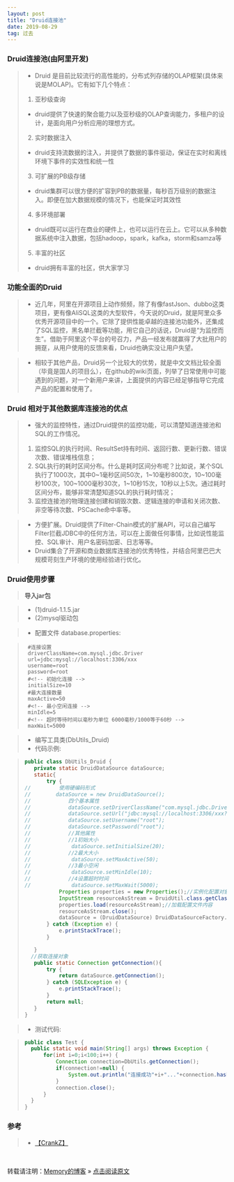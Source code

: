 ```yaml
---
layout: post
title: "Druid连接池"
date: 2019-08-29
tag: 过去
---
```

### Druid连接池(由阿里开发)

> * Druid 是目前比较流行的高性能的，分布式列存储的OLAP框架(具体来说是MOLAP)。它有如下几个特点：
> 1. 亚秒级查询
>   - druid提供了快速的聚合能力以及亚秒级的OLAP查询能力，多租户的设计，是面向用户分析应用的理想方式。  
> 2. 实时数据注入
>   - druid支持流数据的注入，并提供了数据的事件驱动，保证在实时和离线环境下事件的实效性和统一性  
> 3. 可扩展的PB级存储
>   - druid集群可以很方便的扩容到PB的数据量，每秒百万级别的数据注入。即便在加大数据规模的情况下，也能保证时其效性  
> 4. 多环境部署
>   - druid既可以运行在商业的硬件上，也可以运行在云上。它可以从多种数据系统中注入数据，包括hadoop，spark，kafka，storm和samza等  
> 5. 丰富的社区  
>   - druid拥有丰富的社区，供大家学习

### 功能全面的Druid

> * 近几年，阿里在开源项目上动作频频，除了有像fastJson、dubbo这类项目，更有像AliSQL这类的大型软件，今天说的Druid，就是阿里众多优秀开源项目中的一个。它除了提供性能卓越的连接池功能外，还集成了SQL监控，黑名单拦截等功能，用它自己的话说，Druid是“为监控而生”。借助于阿里这个平台的号召力，产品一经发布就赢得了大批用户的拥趸，从用户使用的反馈来看，Druid也确实没让用户失望。

> * 相较于其他产品，Druid另一个比较大的优势，就是中文文档比较全面（毕竟是国人的项目么），在github的wiki页面，列举了日常使用中可能遇到的问题，对一个新用户来讲，上面提供的内容已经足够指导它完成产品的配置和使用了。

### Druid 相对于其他数据库连接池的优点

> * 强大的监控特性，通过Druid提供的监控功能，可以清楚知道连接池和SQL的工作情况。
> 1. 监控SQL的执行时间、ResultSet持有时间、返回行数、更新行数、错误次数、错误堆栈信息；  
> 2. SQL执行的耗时区间分布。什么是耗时区间分布呢？比如说，某个SQL执行了1000次，其中0~1毫秒区间50次，1~10毫秒800次，10~100毫秒100次，100~1000毫秒30次，1~10秒15次，10秒以上5次。通过耗时区间分布，能够非常清楚知道SQL的执行耗时情况；  
> 3. 监控连接池的物理连接创建和销毁次数、逻辑连接的申请和关闭次数、非空等待次数、PSCache命中率等。  

> * 方便扩展。Druid提供了Filter-Chain模式的扩展API，可以自己编写Filter拦截JDBC中的任何方法，可以在上面做任何事情，比如说性能监控、SQL审计、用户名密码加密、日志等等。
> * Druid集合了开源和商业数据库连接池的优秀特性，并结合阿里巴巴大规模苛刻生产环境的使用经验进行优化。

### Druid使用步骤

> **导入jar包**

> - (1)druid-1.1.5.jar
> - (2)mysql驱动包

> * 配置文件 database.properties:

> ```
>  #连接设置
>  driverClassName=com.mysql.jdbc.Driver
>  url=jdbc:mysql://localhost:3306/xxx
>  username=root
>  password=root
>  #<!-- 初始化连接 -->
>  initialSize=10
>  #最大连接数量
>  maxActive=50
>  #<!-- 最小空闲连接 -->
>  minIdle=5
>  #<!-- 超时等待时间以毫秒为单位 6000毫秒/1000等于60秒 -->
>  maxWait=5000
> ```

> * 编写工具类(DbUtils_Druid)
> * 代码示例:

> ```java
> public class DbUtils_Druid {
>    private static DruidDataSource dataSource;
>    static{
>        try {
>//         使用硬编码形式
>//        dataSource = new DruidDataSource();
>//            四个基本属性
>//            dataSource.setDriverClassName("com.mysql.jdbc.Driver");
>//            dataSource.setUrl("jdbc:mysql://localhost:3306/xxx?useSSL=true&characterEncoding=utf8");
>//            dataSource.setUsername("root");
>//            dataSource.setPassword("root");
>//            //其他属性
>//            //1初始大小
>//             dataSource.setInitialSize(20);
>//            //2最大大小
>//             dataSource.setMaxActive(50);
>//            //3最小空闲
>//             dataSource.setMinIdle(10);
>//            //4设置超时时间
>//             dataSource.setMaxWait(5000);
>            Properties properties = new Properties();//实例化配置对象
>            InputStream resourceAsStream = DruidUtil.class.getClassLoader().getResourceAsStream("database.properties");
>            properties.load(resourceAsStream);//加载配置文件内容
>            resourceAsStream.close();
>            dataSource = (DruidDataSource) DruidDataSourceFactory.createDataSource(properties);
>        } catch (Exception e) {
>            e.printStackTrace();
>        }
>
>    }
>   //获取连接对象
>    public static Connection getConnection(){
>        try {
>            return dataSource.getConnection();
>        } catch (SQLException e) {
>            e.printStackTrace();
>        }
>        return null;
>    }
> }
> ```

> * 测试代码:

> ```java
>public class Test {
>	public static void main(String[] args) throws Exception {
>		for(int i=0;i<100;i++) {
>			Connection connection=DbUtils.getConnection();
>			if(connection!=null) {
>				System.out.println("连接成功"+i+"..."+connection.hashCode()+connection.toString());
>			}
>			connection.close();
>		}
>	}
>}
>```

### 参考

> * [【CrankZ】](https://blog.csdn.net/crankz/article/details/82874158)

<br>
    
转载请注明：[Memory的博客](https://www.shendonghai.com) » [点击阅读原文](https://www.shendonghai.com/2019/08/Druid%E8%BF%9E%E6%8E%A5%E6%B1%A0/) 